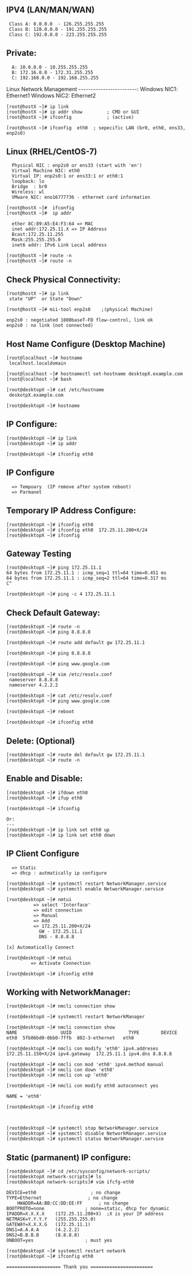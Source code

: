  IPV4 (LAN/MAN/WAN)
 ----------------------
	 Class A: 0.0.0.0  - 126.255.255.255
	 Class B: 128.0.0.0 - 191.255.255.255
	 Class C: 192.0.0.0 - 223.255.255.255

 Private:
 --------
	  A: 10.0.0.0 - 10.255.255.255
	  B: 172.16.0.0 - 172.31.255.255
	  C: 192.168.0.0 - 192.168.255.255

  Linux Network Management
  ------------------------:
	  Windows NIC1: Ethernet1
	  Windows NIC2: Ethernet2

	[root@hostX ~]# ip link 
	[root@hostX ~]# ip addr show         ; CMD or GUI 
	[root@hostX ~]# ifconfig             ; (active)

	[root@hostX ~]# ifconfig  eth0  ; sepecific LAN (br0, eth0, ens33, enp2s0)

  Linux (RHEL/CentOS-7)
 ---------------------
	  Physical NIC : enp2s0 or ens33 (start with 'en')
	  Virtual Machine NIC: eth0
	  Virtual IP: enp2s0:1 or ens33:1 or eth0:1
	  loopback: lo
	  Bridge  : br0
	  Wireless: wl
	  VMware NIC: eno16777736 - ethernet card information 

	[root@hostX ~]#  ifconfig 
	[root@hostX ~]#  ip addr 
 
	  ether 8C:89:A5:E4:F3:64 => MAC
	  inet addr:172.25.11.X => IP Address
	  Bcast:172.25.11.255
	  Mask:255.255.255.0
	  inet6 addr: IPv6 Link Local address 

	[root@hostX ~]# route -n
	[root@hostX ~]# route -n

Check Physical Connectivity:
---------------------------- 
	[root@hostX ~]# ip link 
	 state "UP"  or State "Down"

	[root@hostX ~]# mii-tool enp2s0    ;(physical Machine)

	enp2s0 : negotiated 1000baseT-FD flow-control, link ok
	enp2s0 : no link (not connected)

Host Name Configure (Desktop Machine)
---------------------------
	[root@localhost ~]# hostname 
	 localhost.localdomain

	[root@localhost ~]# hostnamectl set-hostname desktopX.example.com
	[root@localhost ~]# bash

	[root@desktopX ~]# cat /etc/hostname
	 deskotpX.example.com

	[root@desktopX ~]# hostname 

IP Configure:
-------------
	[root@desktopX ~]# ip link
	[root@desktopX ~]# ip addr

	[root@desktopX ~]# ifconfig eth0

 IP Configure 
 --------------------------
	  => Tempoary  (IP remove after system reboot)
	  => Parmanet 

Temporary IP Address Configure:
-------------------------------
	[root@desktopX ~]# ifconfig eth0
	[root@desktopX ~]# ifconfig eth0  172.25.11.200+X/24
	[root@desktopX ~]# ifconfig 

Gateway Testing
--------------------------
	[root@desktopX ~]# ping 172.25.11.1 
	64 bytes from 172.25.11.1 : icmp_seq=1 ttl=64 time=0.451 ms
	64 bytes from 172.25.11.1 : icmp_seq=2 ttl=64 time=0.317 ms
	C^

	[root@desktopX ~]# ping -c 4 172.25.11.1 

Check Default Gateway:
---------------------
	[root@desktopX ~]# route -n
	[root@desktopX ~]# ping 8.8.8.8

	[root@desktopX ~]# route add default gw 172.25.11.1

	[root@desktopX ~]# ping 8.8.8.8

	[root@desktopX ~]# ping www.google.com

	[root@desktopX ~]# vim /etc/resolv.conf
	 nameserver 8.8.8.8
	 nameserver 4.2.2.2

	[root@desktopX ~]# cat /etc/resolv.conf 
	[root@desktopX ~]# ping www.google.com

	[root@desktopX ~]# reboot

	[root@desktopX ~]# ifconfig eth0

Delete: (Optional) 
-------
	[root@desktopX ~]# route del default gw 172.25.11.1
	[root@desktopX ~]# route -n


Enable and Disable:
-------------------
	[root@desktopX ~]# ifdown eth0
	[root@desktopX ~]# ifup eth0 

	[root@desktopX ~]# ifconfig

	Or:
	---
	[root@desktopX ~]# ip link set eth0 up
	[root@desktopX ~]# ip link set eth0 down

 IP Client Configure
 -------------------
	  => Static
	  => dhcp : autmatically ip configure

	[root@desktopX ~]# systemctl restart NetworkManager.service  
	[root@desktopX ~]# systemctl enable NetworkManager.service 

	[root@desktopX ~]# nmtui
			  => select 'Interface'
			  => edit connection
			  => Manual
			  => Add
			  => 172.25.11.200+X/24
			    GW - 172.25.11.1
			    DNS - 8.8.8.8

	[x] Automatically Connect

	[root@desktopX ~]# nmtui
		     => Activate Connection 

	[root@desktopX ~]# ifconfig eth0

Working with NetworkManager:
---------------------------
	[root@desktopX ~]# nmcli connection show 

	[root@desktopX ~]# systemctl restart NetworkManager 

	[root@desktopX ~]# nmcli connection show 
	NAME        	    UUID                     TYPE        DEVICE 
	eth0  5fb06bd0-0bb0-7ffb  802-3-ethernet   eth0

	[root@desktopX ~]# nmcli con modify 'eth0' ipv4.addreses 172.25.11.150+X/24 ipv4.gateway  172.25.11.1 ipv4.dns 8.8.8.8

	[root@desktopX ~]# nmcli con mod 'eth0' ipv4.method manual
	[root@desktopX ~]# nmcli con down 'eth0'
	[root@desktopX ~]# nmcli con up 'eth0'

	[root@desktopX ~]# nmcli con modify eth0 autoconnect yes

	NAME = 'eth0'

	[root@desktopX ~]# ifconfig eth0



	[root@desktopX ~]# systemctl stop NetworkManager.service 
	[root@desktopX ~]# systemctl disable NetworkManager.service 
	[root@desktopX ~]# systemctl status NetworkManager.service 

Static (parmanent) IP configure:
--------------------------------
	[root@desktopX ~]# cd /etc/sysconfig/network-scripts/
	[root@desktopX network-scripts]# ls
	[root@desktopX network-scripts]# vim ifcfg-eth0

	DEVICE=eth0                    ; no change
	TYPE=Ethernet                 ; no change
        HWADDR=AA:BB:CC:DD:EE:FF      ; no change
	BOOTPROTO=none               ; none=static, dhcp for dynamic 
	IPADDR=X.X.X.X    (172.25.11.200+X)  ;X is your IP address
	NETMASK=Y.Y.Y.Y   (255.255.255.0)
	GATEWAY=X.X.X.G   (172.25.11.1)
	DNS1=A.A.A.A      (4.2.2.2)
	DNS2=B.B.B.B	  (8.8.8.8)
	ONBOOT=yes                   ; must yes 

	[root@desktopX ~]# systemctl restart network
	[root@desktopX ~]# ifconfig eth0

	==================== Thank you =======================



